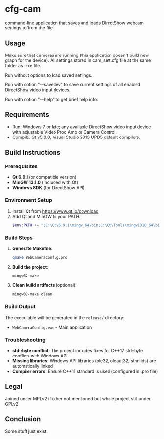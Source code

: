 # cfg-cam #
command-line application that saves and loads DirectShow webcam settings to/from the file

## Usage ##
Make sure that cameras are running (this application doesn't build new graph for the device).
All settings stored in cam_sett.cfg file at the same folder as .exe file.

Run without options to load saved settings.

Run with option "--savedev" to save current settings of all enabled DirectShow video input devices.

Run with option "--help" to get brief help info.

## Requirements ##
- Run: Windows 7 or late; any available DirectShow video input device with adjustable Video Proc Amp or Camera Control.
- Compile: Qt v5.8.0; Visual Studio 2013 UPD5 default compilers.

## Build Instructions ##

### Prerequisites
- **Qt 6.9.1** (or compatible version)
- **MinGW 13.1.0** (included with Qt)
- **Windows SDK** (for DirectShow API)

### Environment Setup
1. Install Qt from https://www.qt.io/download
2. Add Qt and MinGW to your PATH:
   ```powershell
   $env:PATH += ";C:\Qt\6.9.1\mingw_64\bin;C:\Qt\Tools\mingw1310_64\bin"
   ```

### Build Steps
1. **Generate Makefile**:
   ```bash
   qmake WebCameraConfig.pro
   ```

2. **Build the project**:
   ```bash
   mingw32-make
   ```

3. **Clean build artifacts** (optional):
   ```bash
   mingw32-make clean
   ```

### Build Output
The executable will be generated in the `release/` directory:
- `WebCameraConfig.exe` - Main application

### Troubleshooting
- **std::byte conflict**: The project includes fixes for C++17 std::byte conflicts with Windows API
- **Missing libraries**: Windows API libraries (ole32, oleaut32, strmiids) are automatically linked
- **Compiler errors**: Ensure C++11 standard is used (configured in .pro file)

## Legal ##
Joined under MPLv2 if other not mentioned but whole project still under GPLv2.

## Conclusion ##
Some stuff just exist.
